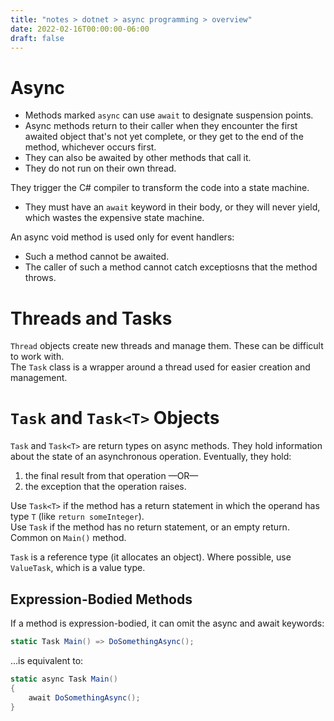 ```yaml
---
title: "notes > dotnet > async programming > overview"
date: 2022-02-16T00:00:00-06:00
draft: false
---
```


# Async
- Methods marked `async` can use `await` to designate suspension points.
- Async methods return to their caller when they encounter the first awaited object that's not yet complete, or they get to the end of the method, whichever occurs first.
- They can also be awaited by other methods that call it.
- They do not run on their own thread.

They trigger the C# compiler to transform the code into a state machine.
- They must have an `await` keyword in their body, or they will never yield, which wastes the expensive state machine.

An async void method is used only for event handlers:
- Such a method cannot be awaited.
- The caller of such a method cannot catch exceptiosns that the method throws.

# Threads and Tasks
`Thread` objects create new threads and manage them.  These can be difficult to work with.  
The `Task` class is a wrapper around a thread used for easier creation and management.

# `Task` and `Task<T>` Objects
`Task` and `Task<T>` are return types on async methods.  They hold information about the state of an asynchronous operation.  Eventually, they hold:
1. the final result from that operation —OR—
2. the exception that the operation raises.

Use `Task<T>` if the method has a return statement in which the operand has type `T` (like `return someInteger`).  
Use `Task` if the method has no return statement, or an empty return.  Common on `Main()` method.

`Task` is a reference type (it allocates an object).  Where possible, use `ValueTask`, which is a value type.

## Expression-Bodied Methods
If a method is expression-bodied, it can omit the async and await keywords:

```cs
static Task Main() => DoSomethingAsync();
```
…is equivalent to:
```cs
static async Task Main() 
{
	await DoSomethingAsync();
}
```